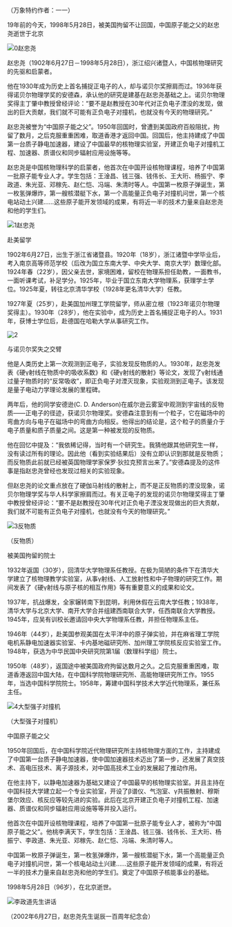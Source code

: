 （万象特约作者：一一）

19年前的今天，1998年5月28日，被美国拘留不让回国，中国原子能之父的赵忠尧逝世于北京

![0赵忠尧](0赵忠尧.jpg)

赵忠尧（1902年6月27日－1998年5月28日），浙江绍兴诸暨人，中国核物理研究的先驱和启蒙者。

他在1930年成为历史上首名捕捉正电子的人，却与诺贝尔奖擦肩而过。1936年获得诺贝尔物理学奖的安德森，承认他的研究是建基在赵忠尧基础之上。诺贝尔物理奖得主丁肇中教授曾经评论：“要不是赵教授在30年代对正负电子湮没的发现，做出的巨大贡献，我们就不可能有正负电子对撞机，也就没有今天的物理研究。”

赵忠尧被誉为“中国原子能之父”。1950年回国时，曾遭到美国政府百般阻扰，拘留了数月，之后克服重重困难，取道香港才返回中国。回国后，他主持建成了中国第一台质子静电加速器，建设了中国最早的核物理实验室，开建正负电子对撞机工程、加速器、质谱仪和同步辐射应用设施等等。

赵忠尧是中国核物理科学的启蒙者，他首次在中国开设核物理课程，培养了中国第一批原子能专业人才。学生包括：王淦昌、钱三强、钱伟长、王大珩、杨振宁、李政道、朱光亚、邓稼先、赵仁恺、冯端、朱清时等人。中国第一枚原子弹诞生，第一枚氢弹爆炸，第一艘核潜艇下水，第一个高能量正负电子对撞机问世，第一个核电站动土兴建……这些原子能开发领域的成果，有将近一半的技术力量来自赵忠尧和他的学生们。

![1赵忠尧](1赵忠尧.jpg)

赴美留学

1902年6月27日，出生于浙江省诸暨县。1920年（18岁），浙江诸暨中学毕业后，考入南京高等师范学校（后改为国立东南大学、中央大学、南京大学）数理化部。1924年春（22岁），因父亲去世，家境困难，留校在物理系担任助教，一面教书，一面听课考试，补足学分。1925年，毕业于国立东南大学物理系，获理学士学位。1925年夏，转往北京清华学校（1928年更名清华大学）任教。

1927年夏（25岁），赴美国加州理工学院留学，师从密立根（1923年诺贝尔物理奖得主）。1930年（28岁），他在实验中，成为历史上首名捕捉正电子的人。1931年，获博士学位后，赴德国在哈勒大学从事研究工作。

![2](2.jpg)

与诺贝尔奖失之交臂

他是人类历史上第一次观测到正电子，实验发现反物质的人。1930年，赵忠尧发表《硬γ射线在物质中的吸收系数》和《硬γ射线的散射》等论文，发现了γ射线通过量子物质时的“反常吸收”，即正负电子对湮灭现象，实验观测到正电子。该发现是量子电动力学理论发展的里程碑。

两年后，他的同学安德逊(C. D. Anderson)在威尔逊云雾室中观测到宇宙线的反物质——正电子的径迹，获诺贝尔物理奖。安德森注意到有一个粒子，它在磁场中的弯曲方向与电子在磁场中的弯曲方向相反。他得出的结论是，这个粒子的质量介于电子质量和质子质量之间。这是第一种被发现的反物质。

他在回忆中提及：“我依稀记得，当时有一个研究生。我猜他跟其他研究生一样，没有读过所有的理论。因此他（看到实验结果后）没有立即认识到那就是反物质；而反物质此前就已经被英国物理学家保罗·狄拉克预言出来了。”安德森提及的这件事是指赵忠尧曾经也发现过相关的实验现象。

但赵忠尧的论文重点放在了硬伽马射线的散射上，而不是正反物质的湮没现象，诺贝尔物理学奖与华人科学家擦肩而过。有关正电子的发现的诺贝尔物理奖得主丁肇中教授曾经评论：“要不是赵教授在30年代对正负电子湮没发现做出的巨大贡献，我们就不可能有正负电子对撞机，也就没有今天的物理研究。”

![3反物质](3反物质.jpg)

（反物质）

被美国拘留的院士

1932年返国（30岁），回清华大学物理系任教授。在极为简陋的条件下在清华大学建立了核物理教学实验室，从事γ射线、人工放射性和中子物理的研究工作。期间发表了《硬γ射线与原子核的相互作用》等有重要意义的成果和论文。

1937年，抗战爆发，全家辗转南下到昆明，利用休假在云南大学任教；1938年，清华大学与北京大学、南开大学合并组建西南联合大学，任西南联合大学教授。1945年，应吴有训校长邀请回中央大学物理系任教，并担任物理系主任。

1946年（44岁），赴美国参观美国在太平洋中的原子弹实验，并在麻省理工学院电机系静电加速器实验室、卡内基地磁研究所、加州理工学院核反应实验室工作。1948年，获选为中华民国中央研究院第1届（数理科学组）院士。

1950年（48岁），返国途中被美国政府拘留达数月之久。之后克服重重困难，取道香港返回中国大陆，在中国科学院物理研究所、高能物理研究所工作。1955年，当选中国科学院院士。1958年，筹建中国科学技术大学近代物理系，兼任系主任。

![4大型强子对撞机](4大型强子对撞机.jpg)

（大型强子对撞机）

中国原子能之父

1950年回国后，在中国科学院近代物理研究所主持核物理方面的工作，主持建成了中国第一台质子静电加速器，使中国加速器技术迈出了第一步，还发展了真空技术、高电压技术、离子源技术，对中国高技术工业的发展起了推动作用。

在他主持下，以静电加速器为基础又建设了中国最早的核物理实验室。并且主持在中国科技大学建立起一个专业实验室，开设了β谱仪、气泡室、γ共振散射、穆斯堡尔效应、核反应等较先进的实验。此后在北京开建正负电子对撞机工程、加速器、质谱仪和同步辐射应用设施等等并投入运行。

他首次在中国开设核物理课程，培养了中国第一批原子能专业人才，被称为“中国原子能之父”。他桃李满天下，学生包括：王淦昌、钱三强、钱伟长、王大珩、杨振宁、李政道、朱光亚、邓稼先、赵仁恺、冯端、朱清时等人。

中国第一枚原子弹诞生，第一枚氢弹爆炸，第一艘核潜艇下水，第一个高能量正负电子对撞机问世，第一个核电站动土兴建……这些原子能开发领域的成果，有将近一半的技术力量来自赵忠尧和他的学生们。奠定了中国原子核能事业的基础。

1998年5月28日（96岁），在北京逝世。

![李政道先生讲话](李政道先生讲话.jpg)

（2002年6月27日，赵忠尧先生诞辰一百周年纪念会）